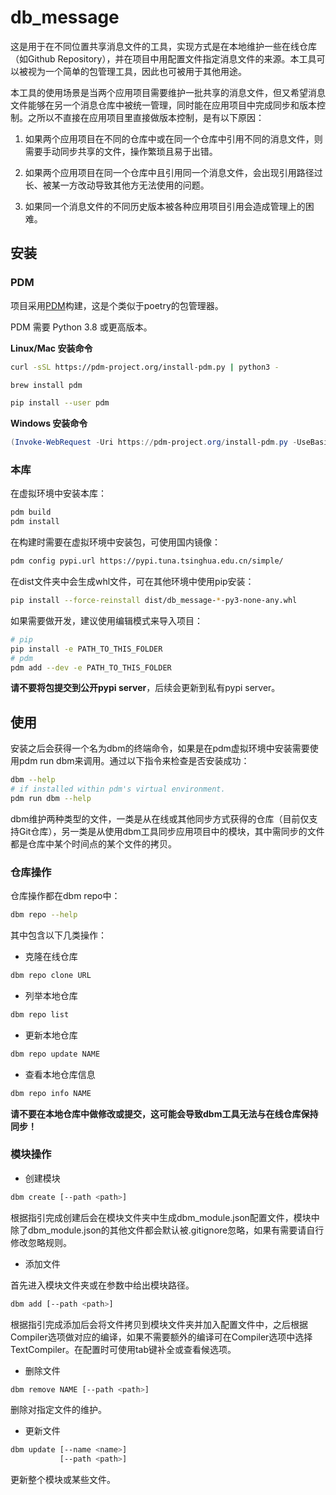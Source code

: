 # db_message

这是用于在不同位置共享消息文件的工具，实现方式是在本地维护一些在线仓库（如Github Repository），并在项目中用配置文件指定消息文件的来源。本工具可以被视为一个简单的包管理工具，因此也可被用于其他用途。

本工具的使用场景是当两个应用项目需要维护一批共享的消息文件，但又希望消息文件能够在另一个消息仓库中被统一管理，同时能在应用项目中完成同步和版本控制。之所以不直接在应用项目里直接做版本控制，是有以下原因：

1. 如果两个应用项目在不同的仓库中或在同一个仓库中引用不同的消息文件，则需要手动同步共享的文件，操作繁琐且易于出错。

2. 如果两个应用项目在同一个仓库中且引用同一个消息文件，会出现引用路径过长、被某一方改动导致其他方无法使用的问题。

3. 如果同一个消息文件的不同历史版本被各种应用项目引用会造成管理上的困难。

## 安装

### PDM

项目采用[PDM](https://github.com/pdm-project/pdm)构建，这是个类似于poetry的包管理器。

PDM 需要 Python 3.8 或更高版本。

**Linux/Mac 安装命令**

```bash
curl -sSL https://pdm-project.org/install-pdm.py | python3 -
```

```bash
brew install pdm
```

```bash
pip install --user pdm
```

**Windows 安装命令**

```powershell
(Invoke-WebRequest -Uri https://pdm-project.org/install-pdm.py -UseBasicParsing).Content | python -
```

### 本库

在虚拟环境中安装本库：

```bash
pdm build
pdm install
```

在构建时需要在虚拟环境中安装包，可使用国内镜像：

```bash
pdm config pypi.url https://pypi.tuna.tsinghua.edu.cn/simple/
```

在dist文件夹中会生成whl文件，可在其他环境中使用pip安装：

```bash
pip install --force-reinstall dist/db_message-*-py3-none-any.whl
```

如果需要做开发，建议使用编辑模式来导入项目：

```bash
# pip
pip install -e PATH_TO_THIS_FOLDER
# pdm
pdm add --dev -e PATH_TO_THIS_FOLDER
```

**请不要将包提交到公开pypi server**，后续会更新到私有pypi server。

## 使用

安装之后会获得一个名为dbm的终端命令，如果是在pdm虚拟环境中安装需要使用pdm run dbm来调用。通过以下指令来检查是否安装成功：

```bash
dbm --help
# if installed within pdm's virtual environment.
pdm run dbm --help
```

dbm维护两种类型的文件，一类是从在线或其他同步方式获得的仓库（目前仅支持Git仓库），另一类是从使用dbm工具同步应用项目中的模块，其中需同步的文件都是仓库中某个时间点的某个文件的拷贝。

### 仓库操作

仓库操作都在dbm repo中：

```bash
dbm repo --help
```

其中包含以下几类操作：

- 克隆在线仓库

```bash
dbm repo clone URL
```

- 列举本地仓库

```bash
dbm repo list
```

- 更新本地仓库

```bash
dbm repo update NAME
```

- 查看本地仓库信息

```bash
dbm repo info NAME
```

**请不要在本地仓库中做修改或提交，这可能会导致dbm工具无法与在线仓库保持同步！**

### 模块操作

- 创建模块

```bash
dbm create [--path <path>]
```

根据指引完成创建后会在模块文件夹中生成dbm_module.json配置文件，模块中除了dbm_module.json的其他文件都会默认被.gitignore忽略，如果有需要请自行修改忽略规则。

- 添加文件

首先进入模块文件夹或在参数中给出模块路径。

```bash
dbm add [--path <path>]
```

根据指引完成添加后会将文件拷贝到模块文件夹并加入配置文件中，之后根据Compiler选项做对应的编译，如果不需要额外的编译可在Compiler选项中选择TextCompiler。在配置时可使用tab键补全或查看候选项。

- 删除文件

```bash
dbm remove NAME [--path <path>]
```

删除对指定文件的维护。

- 更新文件

```bash
dbm update [--name <name>]
           [--path <path>]
```

更新整个模块或某些文件。